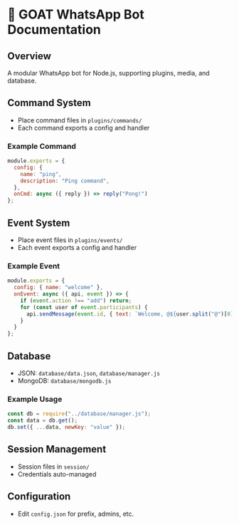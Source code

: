 # 🐐 GOAT WhatsApp Bot Documentation

## Overview
A modular WhatsApp bot for Node.js, supporting plugins, media, and database.

## Command System
- Place command files in `plugins/commands/`
- Each command exports a config and handler

### Example Command
```js
module.exports = {
  config: {
    name: "ping",
    description: "Ping command",
  },
  onCmd: async ({ reply }) => reply("Pong!")
};
```

## Event System
- Place event files in `plugins/events/`
- Each event exports a config and handler

### Example Event
```js
module.exports = {
  config: { name: "welcome" },
  onEvent: async ({ api, event }) => {
    if (event.action !== "add") return;
    for (const user of event.participants) {
      api.sendMessage(event.id, { text: `Welcome, @${user.split("@")[0]}!`, mentions: [user] });
    }
  }
};
```

## Database
- JSON: `database/data.json`, `database/manager.js`
- MongoDB: `database/mongodb.js`

### Example Usage
```js
const db = require("../database/manager.js");
const data = db.get();
db.set({ ...data, newKey: "value" });
```

## Session Management
- Session files in `session/`
- Credentials auto-managed

## Configuration
- Edit `config.json` for prefix, admins, etc.